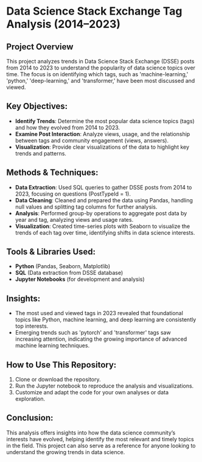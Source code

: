 # Data Science Stack Exchange Tag Analysis (2014–2023)

## Project Overview

This project analyzes trends in Data Science Stack Exchange (DSSE) posts from 2014 to 2023 to understand the popularity of data science topics over time. The focus is on identifying which tags, such as 'machine-learning,' 'python,' 'deep-learning,' and 'transformer,' have been most discussed and viewed.

## Key Objectives:
- **Identify Trends**: Determine the most popular data science topics (tags) and how they evolved from 2014 to 2023.
- **Examine Post Interaction**: Analyze views, usage, and the relationship between tags and community engagement (views, answers).
- **Visualization**: Provide clear visualizations of the data to highlight key trends and patterns.

## Methods & Techniques:
- **Data Extraction**: Used SQL queries to gather DSSE posts from 2014 to 2023, focusing on questions (PostTypeId = 1).
- **Data Cleaning**: Cleaned and prepared the data using Pandas, handling null values and splitting tag columns for further analysis.
- **Analysis**: Performed group-by operations to aggregate post data by year and tag, analyzing views and usage rates.
- **Visualization**: Created time-series plots with Seaborn to visualize the trends of each tag over time, identifying shifts in data science interests.

## Tools & Libraries Used:
- **Python** (Pandas, Seaborn, Matplotlib)
- **SQL** (Data extraction from DSSE database)
- **Jupyter Notebooks** (for development and analysis)

## Insights:
- The most used and viewed tags in 2023 revealed that foundational topics like Python, machine learning, and deep learning are consistently top interests.
- Emerging trends such as 'pytorch' and 'transformer' tags saw increasing attention, indicating the growing importance of advanced machine learning techniques.
  
## How to Use This Repository:
1. Clone or download the repository.
2. Run the Jupyter notebook to reproduce the analysis and visualizations.
3. Customize and adapt the code for your own analyses or data exploration.

## Conclusion:
This analysis offers insights into how the data science community’s interests have evolved, helping identify the most relevant and timely topics in the field. This project can also serve as a reference for anyone looking to understand the growing trends in data science.
